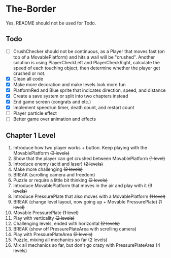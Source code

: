 # The-Border

Yes, README should not be used for Todo.

## Todo

- [ ] CrushChecker should not be continuous, as a Player that moves fast (on top of a MovablePlatform) and hits a wall will be "crushed". Another solution is using PlayerCheckLeft and PlayerCheckRight, calculate the speed of each touching object, then determine whether the player get crushed or not.
- [x] Clean all code
- [x] Make more decoration and make levels look more fun
- [x] PlatformRed and Blue sprite that indicates direction, speed, and distance
- [x] Create a save system or split into two chapters instead
- [x] End game screen (congrats and etc.)
- [x] Implement speedrun timer, death count, and restart count
- [ ] Player particle effect
- [ ] Better game over animation and effects

## Chapter 1 Level

1. Introduce how two player works + button. Keep playing with the MovablePlatform ~~(3 levels)~~
2. Show that the player can get crushed between MovablePlatform ~~(1 level)~~
2. Introduce enemy (acid and laser) ~~(2 levels)~~
4. Make more challenging ~~(2 levels)~~
5. BREAK (scrolling camera and freedom)
6. Puzzle or require a little bit thinking ~~(2 levels)~~
7. Introduce MovablePlatform that moves in the air and play with it ~~(3 levels)~~
8. Introduce PressurePlate that also moves with a MovablePlatform ~~(1 level)~~
8. BREAK (change level layout, now going up + Movable PressurePlate) ~~(1 level)~~
10. Movable PressurePlate ~~(1 level)~~
9. Play with verticality ~~(2 levels)~~
12. Challenging levels, ended with horizontal ~~(2 levels)~~
13. BREAK (show off PressurePlateArea with scrolling camera)
14. Play with PressurePlateArea ~~(2 levels)~~
14. Puzzle, mixing all mechanics so far (2 levels)
16. Mix all mechanics so far, but don't go crazy with PressurePlateArea (4 levels)